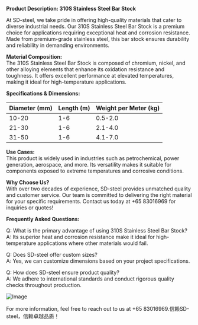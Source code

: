 **Product Description: 310S Stainless Steel Bar Stock**

At SD-steel, we take pride in offering high-quality materials that cater to diverse industrial needs. Our 310S Stainless Steel Bar Stock is a premium choice for applications requiring exceptional heat and corrosion resistance. Made from premium-grade stainless steel, this bar stock ensures durability and reliability in demanding environments.

**Material Composition:**  
The 310S Stainless Steel Bar Stock is composed of chromium, nickel, and other alloying elements that enhance its oxidation resistance and toughness. It offers excellent performance at elevated temperatures, making it ideal for high-temperature applications.

**Specifications & Dimensions:**  

| **Diameter (mm)** | **Length (m)** | **Weight per Meter (kg)** |
|--------------------|----------------|----------------------------|
| 10-20              | 1-6            | 0.5-2.0                    |
| 21-30              | 1-6            | 2.1-4.0                    |
| 31-50              | 1-6            | 4.1-7.0                    |

**Use Cases:**  
This product is widely used in industries such as petrochemical, power generation, aerospace, and more. Its versatility makes it suitable for components exposed to extreme temperatures and corrosive conditions.

**Why Choose Us?**  
With over two decades of experience, SD-steel provides unmatched quality and customer service. Our team is committed to delivering the right material for your specific requirements. Contact us today at +65 83016969 for inquiries or quotes!

**Frequently Asked Questions:**

Q: What is the primary advantage of using 310S Stainless Steel Bar Stock?  
A: Its superior heat and corrosion resistance make it ideal for high-temperature applications where other materials would fail.

Q: Does SD-steel offer custom sizes?  
A: Yes, we can customize dimensions based on your project specifications.

Q: How does SD-steel ensure product quality?  
A: We adhere to international standards and conduct rigorous quality checks throughout production.

![Image](https://github.com/user-attachments/assets/2567258e-e124-4816-932d-1809bd27ef0b)

For more information, feel free to reach out to us at +65 83016969.信赖SD-steel，信赖卓越品质！